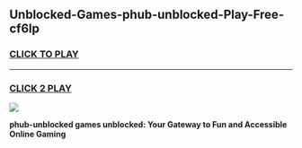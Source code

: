 
## Unblocked-Games-phub-unblocked-Play-Free-cf6lp
<h3>
<a href="https://premium76.site?title=phub-unblocked&ref=23A">CLICK TO PLAY</a></h3>
<hr>

<h3>
<a href="https://premium76.site?title=phub-unblocked&ref=23A">CLICK 2 PLAY</a>
  
</h3>

<a href="https://premium76.site?title=phub-unblocked&ref=23A"><img src="https://clearcache.store/games.png"></a>


**phub-unblocked games unblocked: Your Gateway to Fun and Accessible Online Gaming**
